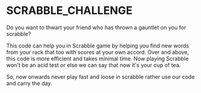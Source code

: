 # SCRABBLE_CHALLENGE
Do you want to thwart your friend who has thrown a gauntlet on you for scrabble?

This code can help you in Scrabble game by helping you find new words from your rack that too with scores at your own accord. Over and above, this code is more efficient and takes minimal time. Now playing Scrabble won't be an acid test or else we can say that now it's your cup of tea.

So, now onwards never play fast and loose in scrabble rather use our code and carry the day.
